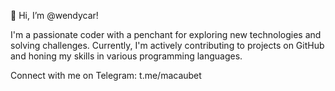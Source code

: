 👋 Hi, I’m @wendycar!

I'm a passionate coder with a penchant for exploring new technologies and solving challenges. Currently, I'm actively contributing to projects on GitHub and honing my skills in various programming languages.

Connect with me on Telegram: t.me/macaubet

